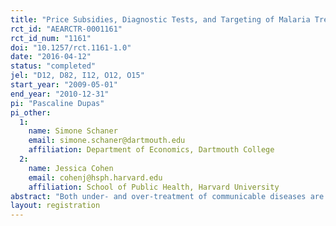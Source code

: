 ```yaml
---
title: "Price Subsidies, Diagnostic Tests, and Targeting of Malaria Treatment: Evidence from a Randomized Controlled Trial"
rct_id: "AEARCTR-0001161"
rct_id_num: "1161"
doi: "10.1257/rct.1161-1.0"
date: "2016-04-12"
status: "completed"
jel: "D12, D82, I12, O12, O15"
start_year: "2009-05-01"
end_year: "2010-12-31"
pi: "Pascaline Dupas"
pi_other:
  1:
    name: Simone Schaner
    email: simone.schaner@dartmouth.edu
    affiliation: Department of Economics, Dartmouth College
  2:
    name: Jessica Cohen
    email: cohenj@hsph.harvard.edu
    affiliation: School of Public Health, Harvard University
abstract: "Both under- and over-treatment of communicable diseases are public bads. But efforts to decrease one run the risk of increasing the other. Using rich experimental data on household treatment-seeking behavior in Kenya, we study the implications of this trade-off for subsidizing life-saving antimalarials sold over-the-counter at retail drug outlets. We show that a very high subsidy (such as the one under consideration by the international community) dramatically increases access, but nearly one-half of subsidized pills go to patients without malaria. We study two ways to better target subsidized drugs: reducing the subsidy level, and introducing rapid malaria tests over-the-counter."
layout: registration
---
```


